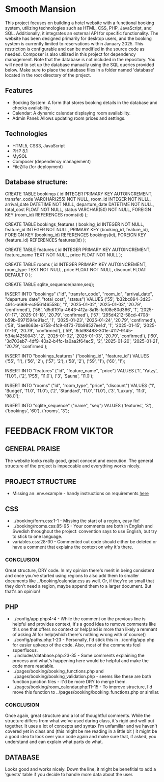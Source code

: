 # Smooth Mansion
This project focuses on building a hotel website with a functional booking system, utilizing technologies such as HTML, CSS, PHP, JavaScript, and SQL. Additionally, it integrates an external API for specific functionality.
The website has been designed primarily for desktop users, and the booking system is currently limited to reservations within January 2025. This restriction is configurable and can be modified in the source code as needed.
Composer is also utilized in this project for dependency management.
Note that the database is not included in the repository. You will need to set up the database manually using the SQL queries provided below. Make sure to place the database files in a folder named 'database' located in the root directory of the project.

## Features
- Booking System: A form that stores booking details in the database and checks availability.
- Calendar: A dynamic calendar displaying room availability.
- Admin Panel: Allows updating room prices and settings.


## Technologies
- HTML5, CSS3, JavaScript
- PHP 8.1
- MySQL
- Composer (dependency management)
- FileZilla (for deployment)

## Database structure:
CREATE TABLE bookings (
id INTEGER PRIMARY KEY AUTOINCREMENT,
transfer_code VARCHAR(255) NOT NULL,
room_id INTEGER NOT NULL,
arrival_date DATETIME NOT NULL,
departure_date DATETIME NOT NULL,
total_cost FLOAT NOT NULL,
status VARCHAR(50) NOT NULL,
FOREIGN KEY (room_id) REFERENCES rooms(id)
);

CREATE TABLE bookings_features (
booking_id INTEGER NOT NULL,
feature_id INTEGER NOT NULL,
PRIMARY KEY (booking_id, feature_id),
FOREIGN KEY (booking_id) REFERENCES bookings(id),
FOREIGN KEY (feature_id) REFERENCES features(id)
);

CREATE TABLE features (
id INTEGER PRIMARY KEY AUTOINCREMENT,
feature_name TEXT NOT NULL,
price FLOAT NOT NULL
);

CREATE TABLE rooms (
id INTEGER PRIMARY KEY AUTOINCREMENT,
room_type TEXT NOT NULL,
price FLOAT NOT NULL,
discount FLOAT DEFAULT 0
);

CREATE TABLE sqlite_sequence(name,seq);

INSERT INTO "bookings" ("id", "transfer_code", "room_id", "arrival_date", "departure_date", "total_cost", "status") VALUES
('55', 'b32bc894-3d23-491c-a668-ec956146558b', '1', '2025-01-02', '2025-01-03', '20.79', 'confirmed'),
('56', 'd5df191a-4643-412a-8a15-fcf08e80d366', '1', '2025-01-17', '2025-01-18', '20.79', 'confirmed'),
('57', '295d4212-58cd-4708-b59b-6971594e91ac', '1', '2025-01-23', '2025-01-24', '20.79', 'confirmed'),
('58', '3ae8663e-b758-4fc9-8f73-70b98527ee1d', '1', '2025-01-15', '2025-01-16', '20.79', 'confirmed'),
('59', '8dd98488-301e-4117-9145-534af4250043', '2', '2025-01-02', '2025-01-03', '20.79', 'confirmed'),
('60', '3d703eb7-4df9-40a2-b4fc-1a0aa2f64ec5', '2', '2025-01-20', '2025-01-21', '20.79', 'confirmed');

INSERT INTO "bookings_features" ("booking_id", "feature_id") VALUES
('55', '1'),
('56', '2'),
('57', '2'),
('58', '2'),
('59', '1'),
('60', '1');

INSERT INTO "features" ("id", "feature_name", "price") VALUES
('1', 'Yatzy', '11.0'),
('2', 'PS5', '11.0'),
('3', 'Sauna', '11.0');

INSERT INTO "rooms" ("id", "room_type", "price", "discount") VALUES
('1', 'Budget', '11.0', '11.0'),
('2', 'Standard', '11.0', '11.0'),
('3', 'Luxury', '11.0', '98.0');

INSERT INTO "sqlite_sequence" ("name", "seq") VALUES
('features', '3'),
('bookings', '60'),
('rooms', '3');

# FEEDBACK FROM VIKTOR

## GENERAL PRAISE

The website looks really good, great concept and execution. The general structure of the project is impeccable and everything works nicely.

## PROJECT STRUCTURE

- Missing an .env.example - handy instructions on requirements [here](https://github.com/yrgo/WU24/tree/main/PHP/26%20-%20ENV)

## CSS

- ../booking/form.css:1-1 - Missing the start of a region, easy fix!
- ../booking/rooms.css:85-95 - Your comments are both in English and Swedish throughout the project: convention says to use English, but try to stick to one language.
- variables.css:28-30 - Commented out code should either be deleted or have a comment that explains the context on why it's there.

### CONCLUSION

Great structure, DRY code. In my opinion there's merit in being consistent and once you've started using regions to also add them to smaller documents like ../booking/calendar.css as well. Or, if they're so small that they don't need a region, maybe append them to a larger document. But that's an opinion!

## PHP

- ../config/app.php:4-4 - While the comment on the previous line is helpful and provides context, it's a good idea to remove comments like this one that offers no context or help(and is more than likely a remnant of asking AI for help(which there's nothing wrong with of course))
- ../config/paths.php:1-23 - Personally, I'd stick this in ../config/app.php for easier upkeep of the code. Also, most of the comments feel superfluous.
- ../includes/database.php:23-35 - Some comments explaining the process and what's happening here would be helpful and make the code more readable.
- ../pages/booking/booking_functions.php and ../pages/booking/booking_validation.php - seems like these are both function junction files - it'd be more DRY to merge them.
- ../pages/booking/room_calendar.php:11-15 - To improve structure, I'd move this function to ../pages/booking/booking_functions.php or similar.

### CONCLUSION

Once again, great structure and a lot of thoughtful comments. While the structure differs from what we've used during class, it's rigid and well put together. It uses a lot of concepts and syntax I'm unfamiliar and we haven't covered yet in class and (this might be me reading in a little bit ) it might be a good idea to look over your code again and make sure that, if asked, you understand and can explain what parts do what.

## DATABASE

Looks good and works nicely. Down the line, it might be benefitial to add a 'guests' table if you decide to handle more data about the user.
